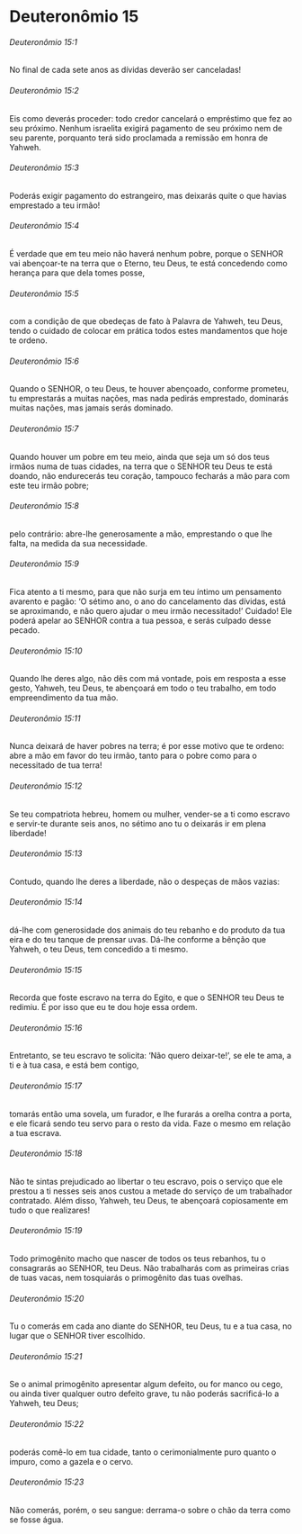 # Deuteronômio 15

###### Deuteronômio 15:1

No final de cada sete anos as dívidas deverão ser canceladas!

###### Deuteronômio 15:2

Eis como deverás proceder: todo credor cancelará o empréstimo que fez ao seu próximo. Nenhum israelita exigirá pagamento de seu próximo nem de seu parente, porquanto terá sido proclamada a remissão em honra de Yahweh.

###### Deuteronômio 15:3

Poderás exigir pagamento do estrangeiro, mas deixarás quite o que havias emprestado a teu irmão!

###### Deuteronômio 15:4

É verdade que em teu meio não haverá nenhum pobre, porque o SENHOR vai abençoar-te na terra que o Eterno, teu Deus, te está concedendo como herança para que dela tomes posse,

###### Deuteronômio 15:5

com a condição de que obedeças de fato à Palavra de Yahweh, teu Deus, tendo o cuidado de colocar em prática todos estes mandamentos que hoje te ordeno.

###### Deuteronômio 15:6

Quando o SENHOR, o teu Deus, te houver abençoado, conforme prometeu, tu emprestarás a muitas nações, mas nada pedirás emprestado, dominarás muitas nações, mas jamais serás dominado.

###### Deuteronômio 15:7

Quando houver um pobre em teu meio, ainda que seja um só dos teus irmãos numa de tuas cidades, na terra que o SENHOR teu Deus te está doando, não endurecerás teu coração, tampouco fecharás a mão para com este teu irmão pobre;

###### Deuteronômio 15:8

pelo contrário: abre-lhe generosamente a mão, emprestando o que lhe falta, na medida da sua necessidade.

###### Deuteronômio 15:9

Fica atento a ti mesmo, para que não surja em teu íntimo um pensamento avarento e pagão: ‘O sétimo ano, o ano do cancelamento das dívidas, está se aproximando, e não quero ajudar o meu irmão necessitado!’ Cuidado! Ele poderá apelar ao SENHOR contra a tua pessoa, e serás culpado desse pecado.

###### Deuteronômio 15:10

Quando lhe deres algo, não dês com má vontade, pois em resposta a esse gesto, Yahweh, teu Deus, te abençoará em todo o teu trabalho, em todo empreendimento da tua mão.

###### Deuteronômio 15:11

Nunca deixará de haver pobres na terra; é por esse motivo que te ordeno: abre a mão em favor do teu irmão, tanto para o pobre como para o necessitado de tua terra!

###### Deuteronômio 15:12

Se teu compatriota hebreu, homem ou mulher, vender-se a ti como escravo e servir-te durante seis anos, no sétimo ano tu o deixarás ir em plena liberdade!

###### Deuteronômio 15:13

Contudo, quando lhe deres a liberdade, não o despeças de mãos vazias:

###### Deuteronômio 15:14

dá-lhe com generosidade dos animais do teu rebanho e do produto da tua eira e do teu tanque de prensar uvas. Dá-lhe conforme a bênção que Yahweh, o teu Deus, tem concedido a ti mesmo.

###### Deuteronômio 15:15

Recorda que foste escravo na terra do Egito, e que o SENHOR teu Deus te redimiu. É por isso que eu te dou hoje essa ordem.

###### Deuteronômio 15:16

Entretanto, se teu escravo te solicita: ‘Não quero deixar-te!’, se ele te ama, a ti e à tua casa, e está bem contigo,

###### Deuteronômio 15:17

tomarás então uma sovela, um furador, e lhe furarás a orelha contra a porta, e ele ficará sendo teu servo para o resto da vida. Faze o mesmo em relação a tua escrava.

###### Deuteronômio 15:18

Não te sintas prejudicado ao libertar o teu escravo, pois o serviço que ele prestou a ti nesses seis anos custou a metade do serviço de um trabalhador contratado. Além disso, Yahweh, teu Deus, te abençoará copiosamente em tudo o que realizares!

###### Deuteronômio 15:19

Todo primogênito macho que nascer de todos os teus rebanhos, tu o consagrarás ao SENHOR, teu Deus. Não trabalharás com as primeiras crias de tuas vacas, nem tosquiarás o primogênito das tuas ovelhas.

###### Deuteronômio 15:20

Tu o comerás em cada ano diante do SENHOR, teu Deus, tu e a tua casa, no lugar que o SENHOR tiver escolhido.

###### Deuteronômio 15:21

Se o animal primogênito apresentar algum defeito, ou for manco ou cego, ou ainda tiver qualquer outro defeito grave, tu não poderás sacrificá-lo a Yahweh, teu Deus;

###### Deuteronômio 15:22

poderás comê-lo em tua cidade, tanto o cerimonialmente puro quanto o impuro, como a gazela e o cervo.

###### Deuteronômio 15:23

Não comerás, porém, o seu sangue: derrama-o sobre o chão da terra como se fosse água.


